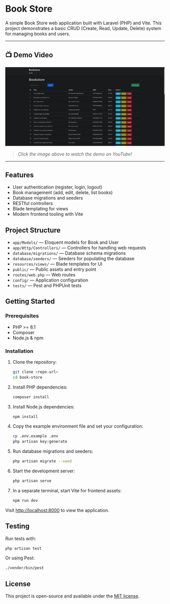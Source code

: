 # Book Store

A simple Book Store web application built with Laravel (PHP) and Vite. This project demonstrates a basic CRUD (Create, Read, Update, Delete) system for managing books and users.

---

## 📺 Demo Video

<div align="center">
  
[![Book Store Laravel Demo](https://github.com/chanchal-raj-a10/bookstore-project/blob/master/resources/Screenshot2025-05-26.png)](https://youtu.be/plTSLsETLnM)

</div>

> _Click the image above to watch the demo on YouTube!_


---

## Features
- User authentication (register, login, logout)
- Book management (add, edit, delete, list books)
- Database migrations and seeders
- RESTful controllers
- Blade templating for views
- Modern frontend tooling with Vite

## Project Structure
- `app/Models/` — Eloquent models for Book and User
- `app/Http/Controllers/` — Controllers for handling web requests
- `database/migrations/` — Database schema migrations
- `database/seeders/` — Seeders for populating the database
- `resources/views/` — Blade templates for UI
- `public/` — Public assets and entry point
- `routes/web.php` — Web routes
- `config/` — Application configuration
- `tests/` — Pest and PHPUnit tests

## Getting Started

### Prerequisites
- PHP >= 8.1
- Composer
- Node.js & npm

### Installation
1. Clone the repository:
   ```sh
   git clone <repo-url>
   cd book-store
   ```
2. Install PHP dependencies:
   ```sh
   composer install
   ```
3. Install Node.js dependencies:
   ```sh
   npm install
   ```
4. Copy the example environment file and set your configuration:
   ```sh
   cp .env.example .env
   php artisan key:generate
   ```
5. Run database migrations and seeders:
   ```sh
   php artisan migrate --seed
   ```
6. Start the development server:
   ```sh
   php artisan serve
   ```
7. In a separate terminal, start Vite for frontend assets:
   ```sh
   npm run dev
   ```

Visit [http://localhost:8000](http://localhost:8000) to view the application.

## Testing
Run tests with:
```sh
php artisan test
```
Or using Pest:
```sh
./vendor/bin/pest
```

## License
This project is open-source and available under the [MIT license](LICENSE).
